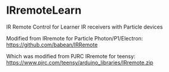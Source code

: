 # IRremoteLearn
IR Remote Control for Learner IR receivers with Particle devices

Modified from IRremote for Particle Photon/P1/Electron:
https://github.com/babean/IRRemote

Which was modified from PJRC IRremote for teensy:
https://www.pjrc.com/teensy/arduino_libraries/IRremote.zip
